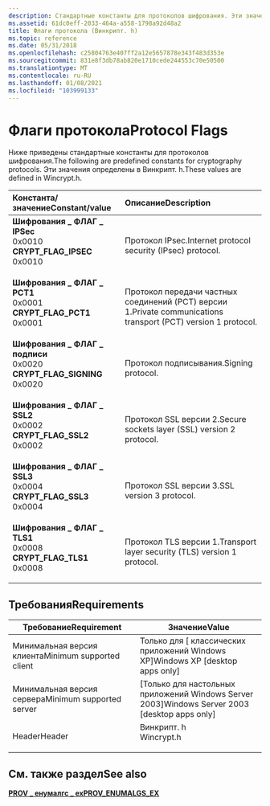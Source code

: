 ```yaml
---
description: Стандартные константы для протоколов шифрования. Эти значения определены в Винкрипт. h.
ms.assetid: 61dc0eff-2033-464a-a558-1798a92d48a2
title: Флаги протокола (Винкрипт. h)
ms.topic: reference
ms.date: 05/31/2018
ms.openlocfilehash: c25804763e407ff2a12e5657878e343f483d353e
ms.sourcegitcommit: 831e8f3db78ab820e1710cede244553c70e50500
ms.translationtype: MT
ms.contentlocale: ru-RU
ms.lasthandoff: 01/08/2021
ms.locfileid: "103999133"
---
```

# <a name="protocol-flags"></a><span data-ttu-id="efa12-104">Флаги протокола</span><span class="sxs-lookup"><span data-stu-id="efa12-104">Protocol Flags</span></span>

<span data-ttu-id="efa12-105">Ниже приведены стандартные константы для протоколов шифрования.</span><span class="sxs-lookup"><span data-stu-id="efa12-105">The following are predefined constants for cryptography protocols.</span></span> <span data-ttu-id="efa12-106">Эти значения определены в Винкрипт. h.</span><span class="sxs-lookup"><span data-stu-id="efa12-106">These values are defined in Wincrypt.h.</span></span>



| <span data-ttu-id="efa12-107">Константа/значение</span><span class="sxs-lookup"><span data-stu-id="efa12-107">Constant/value</span></span>                                                                                                                                                                                                                            | <span data-ttu-id="efa12-108">Описание</span><span class="sxs-lookup"><span data-stu-id="efa12-108">Description</span></span>                                                           |
|:------------------------------------------------------------------------------------------------------------------------------------------------------------------------------------------------------------------------------------------|:----------------------------------------------------------------------|
| <span id="CRYPT_FLAG_IPSEC"></span><span id="crypt_flag_ipsec"></span><dl> <span data-ttu-id="efa12-109"><dt>**Шифрования \_ ФЛАГ \_ IPSec**</dt> <dt>0x0010</dt></span><span class="sxs-lookup"><span data-stu-id="efa12-109"><dt>**CRYPT\_FLAG\_IPSEC**</dt> <dt>0x0010</dt></span></span> </dl>       | <span data-ttu-id="efa12-110">Протокол IPsec.</span><span class="sxs-lookup"><span data-stu-id="efa12-110">Internet protocol security (IPsec) protocol.</span></span><br/>               |
| <span id="CRYPT_FLAG_PCT1"></span><span id="crypt_flag_pct1"></span><dl> <span data-ttu-id="efa12-111"><dt>**Шифрования \_ ФЛАГ \_ PCT1**</dt> <dt>0x0001</dt></span><span class="sxs-lookup"><span data-stu-id="efa12-111"><dt>**CRYPT\_FLAG\_PCT1**</dt> <dt>0x0001</dt></span></span> </dl>          | <span data-ttu-id="efa12-112">Протокол передачи частных соединений (PCT) версии 1.</span><span class="sxs-lookup"><span data-stu-id="efa12-112">Private communications transport (PCT) version 1 protocol.</span></span><br/> |
| <span id="CRYPT_FLAG_SIGNING"></span><span id="crypt_flag_signing"></span><dl> <span data-ttu-id="efa12-113"><dt>**Шифрования \_ ФЛАГ \_ подписи**</dt> <dt>0x0020</dt></span><span class="sxs-lookup"><span data-stu-id="efa12-113"><dt>**CRYPT\_FLAG\_SIGNING**</dt> <dt>0x0020</dt></span></span> </dl> | <span data-ttu-id="efa12-114">Протокол подписывания.</span><span class="sxs-lookup"><span data-stu-id="efa12-114">Signing protocol.</span></span><br/>                                          |
| <span id="CRYPT_FLAG_SSL2"></span><span id="crypt_flag_ssl2"></span><dl> <span data-ttu-id="efa12-115"><dt>**Шифрования \_ ФЛАГ \_ SSL2**</dt> <dt>0x0002</dt></span><span class="sxs-lookup"><span data-stu-id="efa12-115"><dt>**CRYPT\_FLAG\_SSL2**</dt> <dt>0x0002</dt></span></span> </dl>          | <span data-ttu-id="efa12-116">Протокол SSL версии 2.</span><span class="sxs-lookup"><span data-stu-id="efa12-116">Secure sockets layer (SSL) version 2 protocol.</span></span><br/>             |
| <span id="CRYPT_FLAG_SSL3"></span><span id="crypt_flag_ssl3"></span><dl> <span data-ttu-id="efa12-117"><dt>**Шифрования \_ ФЛАГ \_ SSL3**</dt> <dt>0x0004</dt></span><span class="sxs-lookup"><span data-stu-id="efa12-117"><dt>**CRYPT\_FLAG\_SSL3**</dt> <dt>0x0004</dt></span></span> </dl>          | <span data-ttu-id="efa12-118">Протокол SSL версии 3.</span><span class="sxs-lookup"><span data-stu-id="efa12-118">SSL version 3 protocol.</span></span><br/>                                    |
| <span id="CRYPT_FLAG_TLS1"></span><span id="crypt_flag_tls1"></span><dl> <span data-ttu-id="efa12-119"><dt>**Шифрования \_ ФЛАГ \_ TLS1**</dt> <dt>0x0008</dt></span><span class="sxs-lookup"><span data-stu-id="efa12-119"><dt>**CRYPT\_FLAG\_TLS1**</dt> <dt>0x0008</dt></span></span> </dl>          | <span data-ttu-id="efa12-120">Протокол TLS версии 1.</span><span class="sxs-lookup"><span data-stu-id="efa12-120">Transport layer security (TLS) version 1 protocol.</span></span><br/>         |



## <a name="requirements"></a><span data-ttu-id="efa12-121">Требования</span><span class="sxs-lookup"><span data-stu-id="efa12-121">Requirements</span></span>



| <span data-ttu-id="efa12-122">Требование</span><span class="sxs-lookup"><span data-stu-id="efa12-122">Requirement</span></span> | <span data-ttu-id="efa12-123">Значение</span><span class="sxs-lookup"><span data-stu-id="efa12-123">Value</span></span> |
|-------------------------------------|---------------------------------------------------------------------------------------|
| <span data-ttu-id="efa12-124">Минимальная версия клиента</span><span class="sxs-lookup"><span data-stu-id="efa12-124">Minimum supported client</span></span><br/> | <span data-ttu-id="efa12-125">Только для \[ классических приложений Windows XP\]</span><span class="sxs-lookup"><span data-stu-id="efa12-125">Windows XP \[desktop apps only\]</span></span><br/>                                           |
| <span data-ttu-id="efa12-126">Минимальная версия сервера</span><span class="sxs-lookup"><span data-stu-id="efa12-126">Minimum supported server</span></span><br/> | <span data-ttu-id="efa12-127">\[Только для настольных приложений Windows Server 2003\]</span><span class="sxs-lookup"><span data-stu-id="efa12-127">Windows Server 2003 \[desktop apps only\]</span></span><br/>                                  |
| <span data-ttu-id="efa12-128">Header</span><span class="sxs-lookup"><span data-stu-id="efa12-128">Header</span></span><br/>                   | <dl> <span data-ttu-id="efa12-129"><dt>Винкрипт. h</dt></span><span class="sxs-lookup"><span data-stu-id="efa12-129"><dt>Wincrypt.h</dt></span></span> </dl> |



## <a name="see-also"></a><span data-ttu-id="efa12-130">См. также раздел</span><span class="sxs-lookup"><span data-stu-id="efa12-130">See also</span></span>

<dl> <dt>

[<span data-ttu-id="efa12-131">**PROV \_ енумалгс \_ ex**</span><span class="sxs-lookup"><span data-stu-id="efa12-131">**PROV\_ENUMALGS\_EX**</span></span>](/windows/desktop/api/Wincrypt/ns-wincrypt-prov_enumalgs_ex)
</dt> </dl>

 

 




